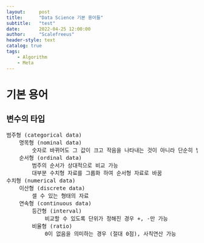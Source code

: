 ```yaml
---
layout:     post
title:      "Data Science 기본 용어들"
subtitle:   "test"
date:       2022-04-25 12:00:00
author:     "Scalefreeus"
header-style: text 
catalog: true
tags:
    - Algorithm
    - Meta
---
```

# 기본 용어

## 변수의 타입
<pre>
범주형 (categorical data)
    명목형 (nominal data)
        숫자로 바뀌어도 그 값이 크고 작음을 나타내는 것이 아니라 단순히 범주를 표시
    순서형 (ordinal data)
        범주의 순서가 상대적으로 비교 가능
        대부분 수치형 자료를 그룹화 하여 순서형 자료로 바꿈
수치형 (numerical data)
    이산형 (discrete data)
        셀 수 있는 형태의 자료
    연속형 (continuous data)
        등간형 (interval)
            비교할 수 있도록 단위가 정해진 경우 +, -만 가능
        비율형 (ratio)
            0이 없음을 의미하는 경우 (절대 0점), 사칙연산 가능
</pre>

